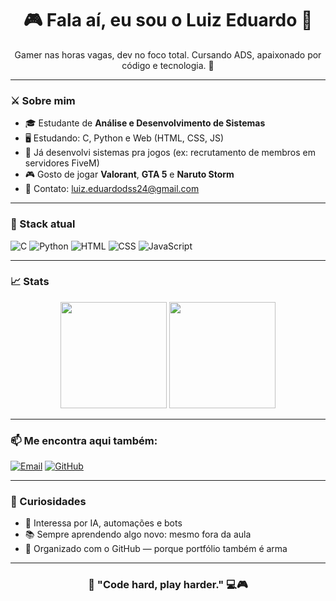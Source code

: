<h1 align="center">🎮 Fala aí, eu sou o Luiz Eduardo 👾</h1>

<p align="center">
  Gamer nas horas vagas, dev no foco total. Cursando ADS, apaixonado por código e tecnologia. 🚀
</p>

---

### ⚔️ Sobre mim

- 🎓 Estudante de **Análise e Desenvolvimento de Sistemas**
- 🖥️ Estudando: C, Python e Web (HTML, CSS, JS)
- 🔧 Já desenvolvi sistemas pra jogos (ex: recrutamento de membros em servidores FiveM)
- 🎮 Gosto de jogar **Valorant**, **GTA 5** e **Naruto Storm**
- 📧 Contato: [luiz.eduardodss24@gmail.com](mailto:luiz.eduardodss24@gmail.com)

---

### 🔫 Stack atual

![C](https://img.shields.io/badge/-C-00599C?style=for-the-badge&logo=c&logoColor=white)
![Python](https://img.shields.io/badge/-Python-3776AB?style=for-the-badge&logo=python&logoColor=white)
![HTML](https://img.shields.io/badge/-HTML5-E34F26?style=for-the-badge&logo=html5&logoColor=white)
![CSS](https://img.shields.io/badge/-CSS3-1572B6?style=for-the-badge&logo=css3&logoColor=white)
![JavaScript](https://img.shields.io/badge/-JavaScript-F7DF1E?style=for-the-badge&logo=javascript&logoColor=black)

---

### 📈 Stats

<p align="center">
  <img height="170em" src="https://github-readme-stats.vercel.app/api?username=lluizz-DEV&show_icons=true&theme=tokyonight&count_private=true" />
  <img height="170em" src="https://github-readme-stats.vercel.app/api/top-langs/?username=lluizz-DEV&layout=compact&theme=tokyonight" />
</p>

---

### 📫 Me encontra aqui também:

[![Email](https://img.shields.io/badge/Gmail-D14836?style=for-the-badge&logo=gmail&logoColor=white)](mailto:luiz.eduardodss24@gmail.com)
[![GitHub](https://img.shields.io/badge/GitHub-100000?style=for-the-badge&logo=github&logoColor=white)](https://github.com/lluizz-DEV)

---

### 🧠 Curiosidades

- 🤖 Interessa por IA, automações e bots
- 📚 Sempre aprendendo algo novo: mesmo fora da aula
- 🧩 Organizado com o GitHub — porque portfólio também é arma

---

<h3 align="center">🎯 "Code hard, play harder." 💻🎮</h3>
